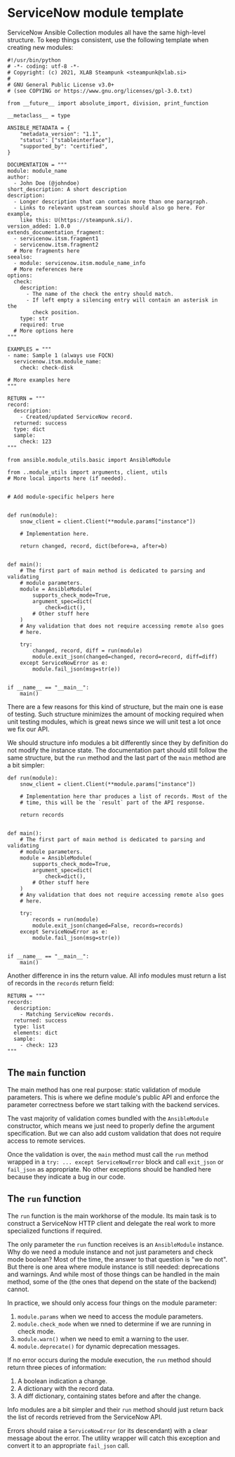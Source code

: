 # ServiceNow module template

ServiceNow Ansible Collection modules all have the same high-level structure.
To keep things consistent, use the following template when creating new
modules:

    #!/usr/bin/python
    # -*- coding: utf-8 -*-
    # Copyright: (c) 2021, XLAB Steampunk <steampunk@xlab.si>
    #
    # GNU General Public License v3.0+
    # (see COPYING or https://www.gnu.org/licenses/gpl-3.0.txt)

    from __future__ import absolute_import, division, print_function

    __metaclass__ = type

    ANSIBLE_METADATA = {
        "metadata_version": "1.1",
        "status": ["stableinterface"],
        "supported_by": "certified",
    }

    DOCUMENTATION = """
    module: module_name
    author:
      - John Doe (@johndoe)
    short_description: A short description
    description:
      - Longer description that can contain more than one paragraph.
      - Links to relevant upstream sources should also go here. For example,
        like this: U(https://steampunk.si/).
    version_added: 1.0.0
    extends_documentation_fragment:
      - servicenow.itsm.fragment1
      - servicenow.itsm.fragment2
      # More fragments here
    seealso:
      - module: servicenow.itsm.module_name_info
      # More references here
    options:
      check:
        description:
          - The name of the check the entry should match.
          - If left empty a silencing entry will contain an asterisk in the
            check position.
        type: str
        required: true
      # More options here
    """

    EXAMPLES = """
    - name: Sample 1 (always use FQCN)
      servicenow.itsm.module_name:
        check: check-disk

    # More examples here
    """

    RETURN = """
    record:
      description:
        - Created/updated ServiceNow record.
      returned: success
      type: dict
      sample:
        check: 123
    """

    from ansible.module_utils.basic import AnsibleModule

    from ..module_utils import arguments, client, utils
    # More local imports here (if needed).


    # Add module-specific helpers here


    def run(module):
        snow_client = client.Client(**module.params["instance"])

        # Implementation here.

        return changed, record, dict(before=a, after=b)


    def main():
        # The first part of main method is dedicated to parsing and validating
        # module parameters.
        module = AnsibleModule(
            supports_check_mode=True,
            argument_spec=dict(
                check=dict(),
            # Other stuff here
        )
        # Any validation that does not require accessing remote also goes
        # here.

        try:
            changed, record, diff = run(module)
            module.exit_json(changed=changed, record=record, diff=diff)
        except ServiceNowError as e:
            module.fail_json(msg=str(e))


    if __name__ == "__main__":
        main()

There are a few reasons for this kind of structure, but the main one is ease of
testing. Such structure minimizes the amount of mocking required when unit
testing modules, which is great news since we will unit test a lot once we fix
our API.

We should structure info modules a bit differently since they by definition do
not modify the instance state. The documentation part should still follow the
same structure, but the `run` method and the last part of the `main` method are
a bit simpler:

    def run(module):
        snow_client = client.Client(**module.params["instance"])

        # Implementation here thar produces a list of records. Most of the
        # time, this will be the `result` part of the API response.

        return records


    def main():
        # The first part of main method is dedicated to parsing and validating
        # module parameters.
        module = AnsibleModule(
            supports_check_mode=True,
            argument_spec=dict(
                check=dict(),
            # Other stuff here
        )
        # Any validation that does not require accessing remote also goes
        # here.

        try:
            records = run(module)
            module.exit_json(changed=False, records=records)
        except ServiceNowError as e:
            module.fail_json(msg=str(e))


    if __name__ == "__main__":
        main()

Another difference in ins the return value. All info modules must return a list
of records in the `records` return field:

    RETURN = """
    records:
      description:
        - Matching ServiceNow records.
      returned: success
      type: list
      elements: dict
      sample:
        - check: 123
    """


## The `main` function

The main method has one real purpose: static validation of module parameters.
This is where we define module's public API and enforce the parameter
correctness before we start talking with the backend services.

The vast majority of validation comes bundled with the `AnsibleModule`
constructor, which means we just need to properly define the argument
specification. But we can also add custom validation that does not require
access to remote services.

Once the validation is over, the `main` method must call the `run` method
wrapped in a `try: ... except ServiceNowError` block and call `exit_json` or
`fail_json` as appropriate. No other exceptions should be handled here because
they indicate a bug in our code.


## The `run` function

The `run` function is the main workhorse of the module. Its main task is to
construct a ServiceNow HTTP client and delegate the real work to more
specialized functions if required.

The only parameter the `run` function receives is an `AnsibleModule` instance.
Why do we need a module instance and not just parameters and check mode
boolean? Most of the time, the answer to that question is "we do not". But
there is one area where module instance is still needed: deprecations and
warnings. And while most of those things can be handled in the main method,
some of the (the ones that depend on the state of the backend) cannot.

In practice, we should only access four things on the module parameter:

 1. `module.params` when we need to access the module parameters.
 2. `module.check_mode` when we nned to determine if we are running in check
    mode.
 3. `module.warn()` when we need to emit a warning to the user.
 4. `module.deprecate()` for dynamic deprecation messages.

If no error occurs during the module execution, the `run` method should return
three pieces of information:

 1. A boolean indication a change.
 2. A dictionary with the record data.
 3. A diff dictionary, containing states before and after the change.

Info modules are a bit simpler and their `run` method should just return back
the list of records retrieved from the ServiceNow API.

Errors should raise a `ServiceNowError` (or its descendant) with a clear
message about the error. The utility wrapper will catch this exception and
convert it to an appropriate `fail_json` call.
